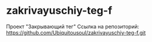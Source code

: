 # zakrivayuschiy-teg-f
Проект "Закрывающий тег"
Ссылка на репозиторий: https://github.com/Ubiquitousoul/zakrivayuschiy-teg-f.git
